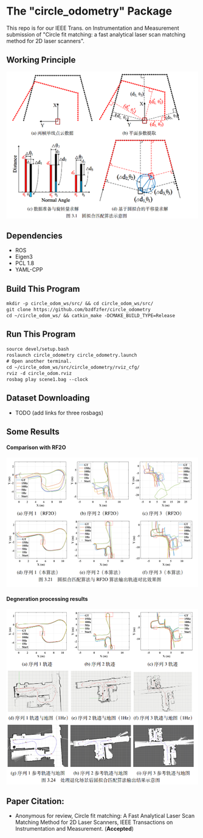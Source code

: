 ﻿

# The "circle_odometry" Package

This repo is for our IEEE Trans. on Instrumentation and Measurement submission of "Circle fit matching: a fast analytical laser scan matching method for 2D laser scanners".

## Working Principle

![](pics/Working_principle.png)



## Dependencies

* ROS
* Eigen3
* PCL 1.8
* YAML-CPP

## Build This Program

```
mkdir -p circle_odom_ws/src/ && cd circle_odom_ws/src/
git clone https://github.com/bzdfzfer/circle_odometry
cd ~/circle_odom_ws/ && catkin_make -DCMAKE_BUILD_TYPE=Release
```

## Run This Program

```
source devel/setup.bash
roslaunch circle_odometry circle_odometry.launch 
# Open another terminal.
cd ~/circle_odom_ws/src/circle_odometry/rviz_cfg/
rviz -d circle_odom.rviz
rosbag play scene1.bag --clock 
```



## Dataset Downloading

* TODO (add  links for three rosbags)

  

## Some Results

#### Comparison with RF2O

![](pics/Trajectories_comparison.png)

#### Degneration processing results

![](pics/Degeneration_processing.png)

## Paper Citation:

* Anonymous for review, Circle fit matching:  A Fast Analytical Laser Scan
  Matching Method for 2D Laser Scanners, IEEE Transactions on Instrumentation and Measurement. (**Accepted**)

